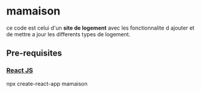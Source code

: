 # mamaison
ce code  est celui d'un <strong>site de logement</strong> avec les fonctionnalite d ajouter et de mettre a jour les differents types de logement.

## Pre-requisites
### [React JS](https://fr.reactjs.org/)
npx create-react-app mamaison

